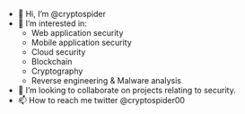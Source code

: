 - 👋 Hi, I’m @cryptospider
- 👀 I’m interested in:
    - Web application security
    - Mobile application security 
    - Cloud security 
    - Blockchain 
    - Cryptography 
    - Reverse engineering & Malware analysis
- 💞️ I’m looking to collaborate on projects relating to security.
- 📫 How to reach me twitter @cryptospider00

<!---
cryptospider/cryptospider is a ✨ special ✨ repository because its `README.md` (this file) appears on your GitHub profile.
You can click the Preview link to take a look at your changes.
--->
